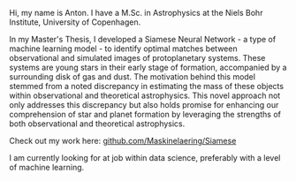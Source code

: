 Hi, my name is Anton. I have a M.Sc. in Astrophysics at the Niels Bohr Institute, University of Copenhagen.

In my Master's Thesis, I developed a Siamese Neural Network - a type of machine learning model - to identify optimal matches between observational and simulated images of protoplanetary systems. These systems are young stars in their early stage of formation, accompanied by a surrounding disk of gas and dust. 
The motivation behind this model stemmed from a noted discrepancy in estimating the mass of these objects within observational and theoretical astrophysics. 
This novel approach not only addresses this discrepancy but also holds promise for enhancing our comprehension of star and planet formation by leveraging the strengths of both observational and theoretical astrophysics.

Check out my work here: [github.com/Maskinelaering/Siamese](https://github.com/Maskinelaering/Siamese.git)

I am currently looking for at job within data science, preferably with a level of machine learning.
